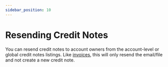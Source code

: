 ```yaml
---
sidebar_position: 10
---
```

# Resending Credit Notes

You can resend credit notes to account owners from the account-level or global credit notes listings. Like [invoices](AboutInvoice.md), this will only resend the email/file and not create a new credit note.

